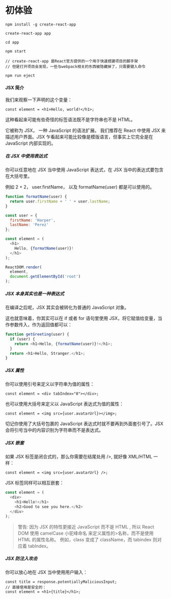 # 初体验

```
npm install -g create-react-app

create-react-app app

cd app

npm start

// create-react-app 是React官方提供的一个用于快速搭建项目的脚手架  
// 但是打开项目会发现，一些与webpack相关的东西被隐藏掉了，只需要键入命令  

npm run eject  
```

#### JSX 简介

我们来观察一下声明的这个变量：

`const element = <h1>Hello, world!</h1>;`

这种看起来可能有些奇怪的标签语法既不是字符串也不是 HTML。

它被称为 JSX， 一种 JavaScript 的语法扩展。 我们推荐在 React 中使用 JSX 来描述用户界面。JSX 乍看起来可能比较像是模版语言，但事实上它完全是在 JavaScript 内部实现的。

##### 在 JSX 中使用表达式

你可以任意地在 JSX 当中使用 JavaScript 表达式，在 JSX 当中的表达式要包含在大括号里。

例如 2 + 2， user.firstName， 以及 formatName(user) 都是可以使用的。

```js
function formatName(user) {
  return user.firstName + ' ' + user.lastName;
}

const user = {
  firstName: 'Harper',
  lastName: 'Perez'
};

const element = (
  <h1>
    Hello, {formatName(user)}!
  </h1>
);

ReactDOM.render(
  element,
  document.getElementById('root')
);
```
##### JSX 本身其实也是一种表达式

在编译之后呢，JSX 其实会被转化为普通的 JavaScript 对象。

这也就意味着，你其实可以在 if 或者 for 语句里使用 JSX，将它赋值给变量，当作参数传入，作为返回值都可以：
```js
function getGreeting(user) {
  if (user) {
    return <h1>Hello, {formatName(user)}!</h1>;
  }
  return <h1>Hello, Stranger.</h1>;
}
```
##### JSX 属性

你可以使用引号来定义以字符串为值的属性：

`const element = <div tabIndex="0"></div>;`

也可以使用大括号来定义以 JavaScript 表达式为值的属性：

`const element = <img src={user.avatarUrl}></img>;`

切记你使用了大括号包裹的 JavaScript 表达式时就不要再到外面套引号了。JSX 会将引号当中的内容识别为字符串而不是表达式。

##### JSX 嵌套

如果 JSX 标签是闭合式的，那么你需要在结尾处用 />, 就好像 XML/HTML 一样：

`const element = <img src={user.avatarUrl} />;`

JSX 标签同样可以相互嵌套：

```js
const element = (
  <div>
    <h1>Hello!</h1>
    <h2>Good to see you here.</h2>
  </div>
);
```

>警告:
>因为 JSX 的特性更接近 JavaScript 而不是 HTML , 所以 React DOM 使用 camelCase 小驼峰命名 来定义属性的>名称，而不是使用 HTML 的属性名称。
>例如，class 变成了 className，而 tabindex 则对应着 tabIndex。

##### JSX 防注入攻击

你可以放心地在 JSX 当中使用用户输入：

```
const title = response.potentiallyMaliciousInput;
// 直接使用是安全的：
const element = <h1>{title}</h1>;
```